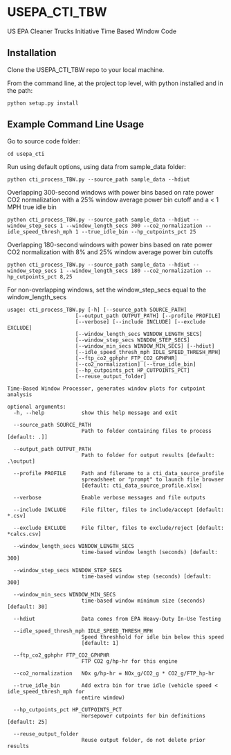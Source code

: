 # USEPA_CTI_TBW
US EPA Cleaner Trucks Initiative Time Based Window Code

Installation
------------

Clone the USEPA_CTI_TBW repo to your local machine.

From the command line, at the project top level, with python installed and in the path:
    
    python setup.py install

Example Command Line Usage
--------------------------

Go to source code folder:

    cd usepa_cti

Run using default options, using data from sample_data folder:

    python cti_process_TBW.py --source_path sample_data --hdiut

Overlapping 300-second windows with power bins based on rate power CO2 normalization with a 25% window average power bin cutoff and a < 1 MPH true idle bin

    python cti_process_TBW.py --source_path sample_data --hdiut --window_step_secs 1 --window_length_secs 300 --co2_normalization --idle_speed_thresh_mph 1 --true_idle_bin --hp_cutpoints_pct 25           
 
Overlapping 180-second windows with power bins based on rate power CO2 normalization with 8% and 25% window average power bin cutoffs

    python cti_process_TBW.py --source_path sample_data --hdiut --window_step_secs 1 --window_length_secs 180 --co2_normalization --hp_cutpoints_pct 8,25           

For non-overlapping windows, set the window_step_secs equal to the window_length_secs

    usage: cti_process_TBW.py [-h] [--source_path SOURCE_PATH]
                          [--output_path OUTPUT_PATH] [--profile PROFILE]
                          [--verbose] [--include INCLUDE] [--exclude EXCLUDE]
                          [--window_length_secs WINDOW_LENGTH_SECS]
                          [--window_step_secs WINDOW_STEP_SECS]
                          [--window_min_secs WINDOW_MIN_SECS] [--hdiut]
                          [--idle_speed_thresh_mph IDLE_SPEED_THRESH_MPH]
                          [--ftp_co2_gphphr FTP_CO2_GPHPHR]
                          [--co2_normalization] [--true_idle_bin]
                          [--hp_cutpoints_pct HP_CUTPOINTS_PCT]
                          [--reuse_output_folder]

    Time-Based Window Processor, generates window plots for cutpoint analysis
    
    optional arguments:
      -h, --help            show this help message and exit
      
      --source_path SOURCE_PATH
                            Path to folder containing files to process [default: .]]
                            
      --output_path OUTPUT_PATH
                            Path to folder for output results [default: .\output]
                            
      --profile PROFILE     Path and filename to a cti_data_source_profile
                            spreadsheet or "prompt" to launch file browser
                            [default: cti_data_source_profile.xlsx]
                            
      --verbose             Enable verbose messages and file outputs
      
      --include INCLUDE     File filter, files to include/accept [default: *.csv]
      
      --exclude EXCLUDE     File filter, files to exclude/reject [default: *calcs.csv]
      
      --window_length_secs WINDOW_LENGTH_SECS
                            time-based window length (seconds) [default: 300]
                            
      --window_step_secs WINDOW_STEP_SECS
                            time-based window step (seconds) [default: 300]
                            
      --window_min_secs WINDOW_MIN_SECS
                            time-based window minimum size (seconds) [default: 30]
                            
      --hdiut               Data comes from EPA Heavy-Duty In-Use Testing
      
      --idle_speed_thresh_mph IDLE_SPEED_THRESH_MPH
                            Speed threshhold for idle bin below this speed
                            [default: 1]
                            
      --ftp_co2_gphphr FTP_CO2_GPHPHR
                            FTP CO2 g/hp-hr for this engine
                            
      --co2_normalization   NOx g/hp-hr = NOx_g/CO2_g * CO2_g/FTP_hp-hr
      
      --true_idle_bin       Add extra bin for true idle (vehicle speed < idle_speed_thresh_mph for
                            entire window)
                            
      --hp_cutpoints_pct HP_CUTPOINTS_PCT
                            Horsepower cutpoints for bin definitions [default: 25]
                            
      --reuse_output_folder
                            Reuse output folder, do not delete prior results
                            
